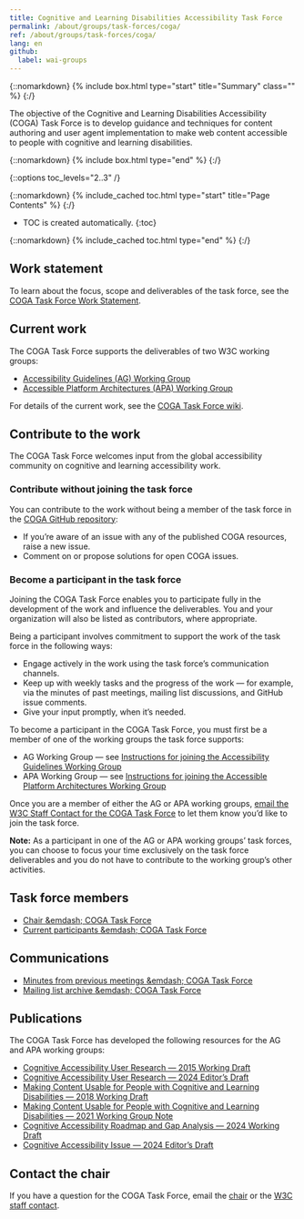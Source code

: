 ```yaml
---
title: Cognitive and Learning Disabilities Accessibility Task Force
permalink: /about/groups/task-forces/coga/
ref: /about/groups/task-forces/coga/
lang: en
github:
  label: wai-groups
---
```


{::nomarkdown}
{% include box.html type="start" title="Summary" class="" %}
{:/}

The objective of the Cognitive and Learning Disabilities Accessibility (COGA) Task Force is to develop guidance and techniques for content authoring and user agent implementation to make web content accessible to people with cognitive and learning disabilities.

{::nomarkdown}
{% include box.html type="end" %}
{:/}

{::options toc_levels="2..3" /}

{::nomarkdown}
{% include_cached toc.html type="start" title="Page Contents" %}
{:/}

-   TOC is created automatically.
{:toc}

{::nomarkdown}
{% include_cached toc.html type="end" %}
{:/}

## Work statement

To learn about the focus, scope and deliverables of the task force, see the [COGA Task Force Work Statement](/about/groups/task-forces/coga/work-statement/).

## Current work

The COGA Task Force supports the deliverables of two W3C working groups:

* [Accessibility Guidelines (AG) Working Group](/about/groups/agwg/)
* [Accessible Platform Architectures (APA) Working Group](/about/groups/apawg/)

For details of the current work, see the [COGA Task Force wiki](https://www.w3.org/WAI/GL/task-forces/coga/wiki).

## Contribute to the work

The COGA Task Force welcomes input from the global accessibility community on cognitive and learning accessibility work.

### Contribute without joining the task force

You can contribute to the work without being a member of the task force in the [COGA GitHub repository](https://github.com/w3c/coga/issues):
* If you’re aware of an issue with any of the published COGA resources, raise a new issue.
* Comment on or propose solutions for open COGA issues.

### Become a participant in the task force

Joining the COGA Task Force enables you to participate fully in the development of the work and influence the deliverables. You and your organization will also be listed as contributors, where appropriate.

Being a participant involves commitment to support the work of the task force in the following ways:

* Engage actively in the work using the task force’s communication channels.
* Keep up with weekly tasks and the progress of the work &mdash; for example, via the minutes of past meetings, mailing list discussions, and GitHub issue comments.
* Give your input promptly, when it’s needed.

To become a participant in the COGA Task Force, you must first be a member of one of the working groups the task force supports:
* AG Working Group &mdash; see [Instructions for joining the Accessibility Guidelines Working Group](https://www.w3.org/groups/wg/ag/instructions/)
* APA Working Group &mdash; see [Instructions for joining the Accessible Platform Architectures Working Group](https://www.w3.org/groups/wg/apa/instructions/)

Once you are a member of either the AG or APA working groups, [email the W3C Staff Contact for the COGA Task Force](https://www.w3.org/groups/tf/cognitive-a11y-tf/participants/#staff) to let them know you’d like to join the task force. 

**Note:** As a participant in one of the AG or APA working groups’ task forces, you can choose to focus your time exclusively on the task force deliverables and you do not have to contribute to the working group’s other activities.

## Task force members

* [Chair &emdash; COGA Task Force](https://www.w3.org/groups/tf/cognitive-a11y-tf/participants/#chairs)
* [Current participants &emdash; COGA Task Force](https://www.w3.org/groups/tf/cognitive-a11y-tf/participants/#participants)

## Communications

* [Minutes from previous meetings &emdash; COGA Task Force](https://www.w3.org/WAI/GL/task-forces/coga/minutes)
* [Mailing list archive &emdash; COGA Task Force](http://lists.w3.org/Archives/Public/public-cognitive-a11y-tf/)

## Publications

The COGA Task Force has developed the following resources for the AG and APA working groups:

* [Cognitive Accessibility User Research &mdash; 2015 Working Draft](https://w3c.github.io/coga/user-research/
)
* [Cognitive Accessibility User Research &mdash; 2024 Editor’s Draft](https://www.w3.org/TR/coga-user-research/
)
* [Making Content Usable for People with Cognitive and Learning Disabilities &mdash; 2018 Working Draft](https://www.w3.org/TR/2018/WD-coga-usable-20181211/)
* [Making Content Usable for People with Cognitive and Learning Disabilities &mdash; 2021 Working Group Note](https://www.w3.org/TR/coga-usable/)
* [Cognitive Accessibility Roadmap and Gap Analysis &mdash; 2024 Working Draft](https://w3c.github.io/coga/gap-analysis/)
* [Cognitive Accessibility Issue &mdash; 2024 Editor’s Draft](https://w3c.github.io/coga/issue-papers/)

## Contact the chair

If you have a question for the COGA Task Force, email the [chair](https://www.w3.org/groups/tf/cognitive-a11y-tf/participants/#chairs) or the [W3C staff contact](https://www.w3.org/groups/tf/cognitive-a11y-tf/participants/#staff). 